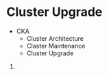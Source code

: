 # Cluster Upgrade

 - CKA
    - Cluster Architecture
    - Claster Maintenance
    - Cluster Upgrade

1. 